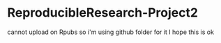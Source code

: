 # ReproducibleResearch-Project2
cannot upload on Rpubs so i'm using github folder for it
I hope this is ok
